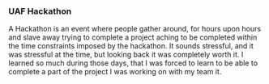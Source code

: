 
### UAF Hackathon
A Hackathon is an event where people gather around, for hours upon hours and slave away trying to complete a project aching to be completed within the time constraints imposed by the hackathon. It sounds stressful, and it was stressful at the time, but looking back it was completely worth it. I learned so much during those days, that I was forced to learn to be able to complete a part of the project I was working on with my team it.

<!--stackedit_data:
eyJoaXN0b3J5IjpbLTYwODQzMDI5Ml19
-->